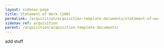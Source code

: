 ```yaml
---
layout: sidenav-page
title: Statement of Work (SOW)
permalink: /acquisition/acquisition-template-documents/statement-of-work/
sidenav_ref: acquisition
parent: /acquisition/acquisition-template-documents/
---
```


add stuff
